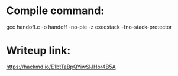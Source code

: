 # Compile command:
gcc handoff.c -o handoff -no-pie -z execstack -fno-stack-protector

# Writeup link:
https://hackmd.io/E1btTaBpQYiwSlJHor4B5A